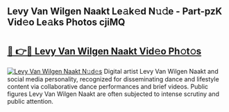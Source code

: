 ## Levy Van Wilgen Naakt Le𝚊k𝚎d N𝚞𝚍e - Part-pzK Vid𝚎o Le𝚊ks Photos cjiMQ

# <h2><a href="http://fb5118p.evod.top/?m=Levy+Van+Wilgen+Naakt">🔗 👉🔴 Levy Van Wilgen Naakt Vid𝚎o Ph𝚘t𝚘s</a></h2>

[![Levy Van Wilgen Naakt N𝚞d𝚎s](https://i.imgur.com/8V9OHl7.gif)](http://fb5118p.evod.top/?m=Levy+Van+Wilgen+Naakt)
Digital artist Levy Van Wilgen Naakt and social media personality, recognized for disseminating dance and lifestyle content via collaborative dance performances and brief videos. Public figures Levy Van Wilgen Naakt are often subjected to intense scrutiny and public attention. 
